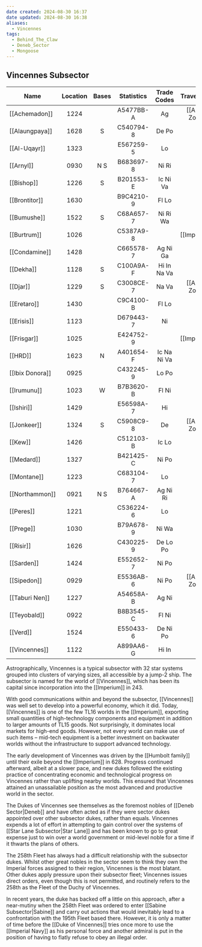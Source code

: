 ```yaml
---
date created: 2024-08-30 16:37
date updated: 2024-08-30 16:38
aliases:
  - Vincennes
tags:
  - Behind_The_Claw
  - Deneb_Sector
  - Mongoose
---
```


## Vincennes Subsector

| Name            | Location | Bases | Statistics | Trade Codes |   Travel Code  |  Allegiance  | Gas Giants |
| --------------- | :------: | :---: | :--------: | :---------: | :------------: | :----------: | :--------: |
| [[Achemadon]]   |   1224   |       |  A5477BB-A |      Ag     | [[Amber Zone]] | [[Imperium]] |      G     |
| [[Alaungpaya]]  |   1628   |   S   |  C540794-8 |    De Po    |                | [[Imperium]] |      G     |
| [[Al-Uqayr]]    |   1323   |       |  E567259-5 |      Lo     |                | [[Imperium]] |      G     |
| [[Arnyl]]       |   0930   |  N S  |  B683697-8 |    Ni Ri    |                | [[Imperium]] |      G     |
| [[Bishop]]      |   1226   |   S   |  B201553-E |   Ic Ni Va  |                | [[Imperium]] |      G     |
| [[Brontitor]]   |   1630   |       |  B9C4210-9 |    Fl Lo    |                | [[Imperium]] |      G     |
| [[Bumushe]]     |   1522   |   S   |  C68A657-7 |   Ni Ri Wa  |                | [[Imperium]] |      G     |
| [[Burtrum]]     |   1026   |       |  C5387A9-8 |             |  [[Imperium]]  |       G      |            |
| [[Condamine]]   |   1428   |       |  C665578-7 |   Ag Ni Ga  |                | [[Imperium]] |      G     |
| [[Dekha]]       |   1128   |   S   |  C100A9A-F | Hi In Na Va |                | [[Imperium]] |            |
| [[Djar]]        |   1229   |   S   |  C3008CE-7 |    Na Va    | [[Amber Zone]] | [[Imperium]] |      G     |
| [[Eretaro]]     |   1430   |       |  C9C4100-B |    Fl Lo    |                | [[Imperium]] |      G     |
| [[Erisis]]      |   1123   |       |  D679443-7 |      Ni     |                | [[Imperium]] |      G     |
| [[Frisgar]]     |   1025   |       |  E424752-9 |             |  [[Imperium]]  |       G      |            |
| [[HRD]]         |   1623   |   N   |  A401654-F | Ic Na Ni Va |                | [[Imperium]] |            |
| [[Ibix Donora]] |   0925   |       |  C432245-9 |    Lo Po    |                | [[Imperium]] |      G     |
| [[Irumunu]]     |   1023   |   W   |  B7B3620-B |    Fl Ni    |                | [[Imperium]] |      G     |
| [[Ishiri]]      |   1429   |       |  E56598A-7 |      Hi     |                | [[Imperium]] |      G     |
| [[Jonkeer]]     |   1324   |   S   |  C5908C9-8 |      De     | [[Amber Zone]] | [[Imperium]] |      G     |
| [[Kew]]         |   1426   |       |  C512103-B |    Ic Lo    |                | [[Imperium]] |      G     |
| [[Medard]]      |   1327   |       |  B421425-C |    Ni Po    |                | [[Imperium]] |      G     |
| [[Montane]]     |   1223   |       |  C683104-7 |      Lo     |                | [[Imperium]] |      G     |
| [[Northammon]]  |   0921   |  N S  |  B764667-A |   Ag Ni Ri  |                | [[Imperium]] |            |
| [[Peres]]       |   1221   |       |  C536224-6 |      Lo     |                | [[Imperium]] |      G     |
| [[Prege]]       |   1030   |       |  B79A678-9 |    Ni Wa    |                | [[Imperium]] |      G     |
| [[Risir]]       |   1626   |       |  C430225-9 |   De Lo Po  |                | [[Imperium]] |            |
| [[Sarden]]      |   1424   |       |  E552652-7 |    Ni Po    |                | [[Imperium]] |      G     |
| [[Sipedon]]     |   0929   |       |  E5536AB-6 |    Ni Po    | [[Amber Zone]] | [[Imperium]] |      G     |
| [[Taburi Nen]]  |   1227   |       |  A54658A-B |    Ag Ni    |                | [[Imperium]] |      G     |
| [[Teyobald]]    |   0922   |       |  B8B3545-C |    Fl Ni    |                | [[Imperium]] |      G     |
| [[Verd]]        |   1524   |       |  E550433-6 |   De Ni Po  |                | [[Imperium]] |      G     |
| [[Vincennes]]   |   1122   |       |  A899AA6-G |    Hi In    |                | [[Imperium]] |      G     |

Astrographically, Vincennes is a typical subsector with 32 star systems grouped into clusters of varying sizes, all accessible by a jump-2 ship. The subsector is named for the world of [[Vincennes]], which has been its capital since incorporation into the [[Imperium]] in 243.

With good communications within and beyond the subsector, [[Vincennes]] was well set to develop into a powerful economy, which it did. Today, [[Vincennes]] is one of the few TL16 worlds in the [[Imperium]], exporting small quantities of high-technology components and equipment in addition to larger amounts of TL15 goods.  Not surprisingly, it dominates local markets for high-end goods. However, not every world can make use of such items – mid-tech equipment is a better investment on backwater worlds without the infrastructure to support advanced technology.

The early development of Vincennes was driven by the [[Humbolt family]] until their exile beyond the [[Imperium]] in 628. Progress continued afterward, albeit at a slower pace, and new dukes followed the existing practice of concentrating economic and technological progress on Vincennes rather than uplifting nearby worlds.  This ensured that Vincennes attained an unassailable position as the most advanced and productive world in the sector.

The Dukes of Vincennes see themselves as the foremost nobles of [[Deneb Sector|Deneb]] and have often acted as if they were sector dukes appointed over other subsector dukes, rather than equals. Vincennes expends a lot of effort in attempting to gain control over the systems of [[Star Lane Subsector|Star Lane]] and has been known to go to great expense just to win over a world government or mid-level noble for a time if it thwarts the plans of others.

The 258th Fleet has always had a difficult relationship with the subsector dukes. Whilst other great nobles in the sector seem to think they own the Imperial forces assigned to their region, Vincennes is the most blatant. Other dukes apply pressure upon their subsector fleet; Vincennes issues direct orders, even though this is not permitted, and routinely refers to the 258th as the Fleet of the Duchy of Vincennes.

In recent years, the duke has backed off a little on this approach, after a near-mutiny when the 258th Fleet was ordered to enter [[Sabine Subsector|Sabine]] and carry out actions that would inevitably lead to a confrontation with the 195th Fleet based there. However, it is only a matter of time before the [[Duke of Vincennes]] tries once more to use the [[Imperial Navy]] as his personal force and another admiral is put in the position of having to flatly refuse to obey an illegal order.
